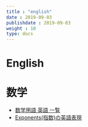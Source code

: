 ```yaml
---
title : "english"
date : 2019-09-03
publishdate : 2019-09-03
weight : 10
type: docs
---
```


# English


# 数学

- [数学用語 英語 一覧](https://you-eigo.com/mathematics-terminology/)
- [Exponents(指数)の英語表現](https://you-eigo.com/exponents/)